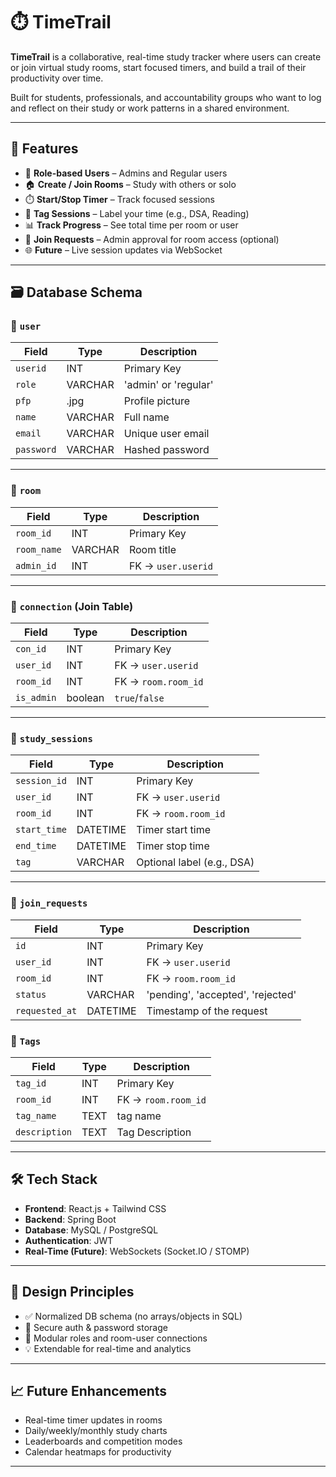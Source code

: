 # ⏱️ TimeTrail

**TimeTrail** is a collaborative, real-time study tracker where users can create or join virtual study rooms, start focused timers, and build a trail of their productivity over time.

Built for students, professionals, and accountability groups who want to log and reflect on their study or work patterns in a shared environment.

---

## 🚀 Features

- 👤 **Role-based Users** – Admins and Regular users
- 🏠 **Create / Join Rooms** – Study with others or solo
- ⏱️ **Start/Stop Timer** – Track focused sessions
- 🧠 **Tag Sessions** – Label your time (e.g., DSA, Reading)
- 📊 **Track Progress** – See total time per room or user
- 🔁 **Join Requests** – Admin approval for room access (optional)
- 🌐 **Future** – Live session updates via WebSocket

---

## 🗃️ Database Schema

### 🔹 `user`
| Field     | Type     | Description                |
|-----------|----------|----------------------------|
| `userid`  | INT      | Primary Key                |
| `role`    | VARCHAR  | 'admin' or 'regular'       |
| `pfp`     | .jpg     | Profile picture            |
| `name`    | VARCHAR  | Full name                  |
| `email`   | VARCHAR  | Unique user email          |
| `password`| VARCHAR  | Hashed password            |

---

### 🔹 `room`
| Field       | Type     | Description              |
|-------------|----------|--------------------------|
| `room_id`   | INT      | Primary Key              |
| `room_name` | VARCHAR  | Room title               |
| `admin_id`  | INT      | FK → `user.userid`       |

---

### 🔹 `connection` (Join Table)
| Field     | Type     | Description               |
|-----------|----------|---------------------------|
| `con_id`  | INT      | Primary Key               |
| `user_id` | INT      | FK → `user.userid`        |
| `room_id` | INT      | FK → `room.room_id`       |
| `is_admin`| boolean  | `true`/`false`            |

---

### 🔹 `study_sessions`
| Field        | Type      | Description                  |
|--------------|-----------|------------------------------|
| `session_id` | INT       | Primary Key                  |
| `user_id`    | INT       | FK → `user.userid`           |
| `room_id`    | INT       | FK → `room.room_id`          |
| `start_time` | DATETIME  | Timer start time             |
| `end_time`   | DATETIME  | Timer stop time              |
| `tag`        | VARCHAR   | Optional label (e.g., DSA)   |

---

### 🔹 `join_requests`
| Field         | Type     | Description                    |
|---------------|----------|--------------------------------|
| `id`          | INT      | Primary Key                    |
| `user_id`     | INT      | FK → `user.userid`             |
| `room_id`     | INT      | FK → `room.room_id`            |
| `status`      | VARCHAR  | 'pending', 'accepted', 'rejected' |
| `requested_at`| DATETIME | Timestamp of the request       |

### 🔹 `Tags`
| Field     | Type     | Description               |
|-----------|----------|---------------------------|
| `tag_id`  | INT      | Primary Key               |
| `room_id` | INT      | FK → `room.room_id`       |
| `tag_name`| TEXT     | tag name                  |
| `description`| TEXT  | Tag Description           |

---

## 🛠 Tech Stack

- **Frontend**: React.js + Tailwind CSS
- **Backend**: Spring Boot
- **Database**: MySQL / PostgreSQL
- **Authentication**: JWT
- **Real-Time (Future)**: WebSockets (Socket.IO / STOMP)

---

## 🧠 Design Principles

- ✅ Normalized DB schema (no arrays/objects in SQL)
- 🔐 Secure auth & password storage
- 🔁 Modular roles and room-user connections
- 💡 Extendable for real-time and analytics

---

## 📈 Future Enhancements

- Real-time timer updates in rooms
- Daily/weekly/monthly study charts
- Leaderboards and competition modes
- Calendar heatmaps for productivity

---

